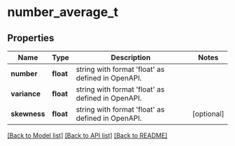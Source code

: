 # number_average_t

## Properties
Name | Type | Description | Notes
------------ | ------------- | ------------- | -------------
**number** | **float** | string with format &#39;float&#39; as defined in OpenAPI. | 
**variance** | **float** | string with format &#39;float&#39; as defined in OpenAPI. | 
**skewness** | **float** | string with format &#39;float&#39; as defined in OpenAPI. | [optional] 

[[Back to Model list]](../README.md#documentation-for-models) [[Back to API list]](../README.md#documentation-for-api-endpoints) [[Back to README]](../README.md)


